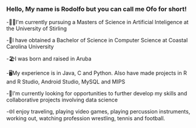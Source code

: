 ### Hello, My name is Rodolfo but you can call me Ofo for short!

-👨‍🎓I'm currently pursuing a Masters of Science in Artificial Inteligence at the University of Stirling

-🧒I have obtained a Bachelor of Science in Computer Science at Coastal Carolina University

-🏖️I was born and raised in Aruba

-🖥️My experience is in Java, C and Python. Also have made projects in R and R Studio, Android Studio, MySQL and MIPS

-🧠I'm currently looking for opportunities to further develop my skills and collaborative projects involving data science

-🌐I enjoy traveling, playing video games, playing percussion instruments, working out, watching profession wrestling, tennis and football.
